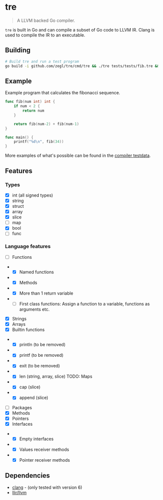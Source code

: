 # tre

> A LLVM backed Go compiler.

`tre` is built in Go and can compile a subset of Go code to LLVM IR. Clang is
used to compile the IR to an executable.

## Building 

```bash
# Build tre and run a test program
go build -i github.com/zegl/tre/cmd/tre && ./tre tests/tests/fib.tre && ./output-binary
```

## Example

Example program that calculates the fibonacci sequence.

```go
func fib(num int) int {
    if num < 2 {
        return num
    }

    return fib(num-2) + fib(num-1)
}

func main() {
    printf("%d\n", fib(34))
}
```

More examples of what's possible can be found in the [compiler testdata](https://github.com/zegl/tre/tree/master/compiler/testdata).

## Features

### Types

- [x] int (all signed types)
- [x] string
- [x] struct
- [x] array
- [x] slice
- [ ] map
- [x] bool
- [ ] func

### Language features

- [ ] Functions
- - [x] Named functions
- - [x] Methods
- - [x] More than 1 return variable
- - [ ] First class functions: Assign a function to a variable, functions as arguments etc.
- [x] Strings
- [x] Arrays
- [x] Builtin functions
- - [x] println (to be removed)
- - [x] printf (to be removed)
- - [x] exit (to be removed)
- - [x] len (string, array, slice) TODO: Maps
- - [x] cap (slice)
- - [x] append (slice)
- [ ] Packages
- [x] Methods
- [x] Pointers
- [x] Interfaces
- - [x] Empty interfaces
- - [x] Values receiver methods
- - [x] Pointer receiver methods

## Dependencies

* [clang](https://clang.llvm.org/) - (only tested with version 6)
* [llir/llvm](https://github.com/llir/llvm)
